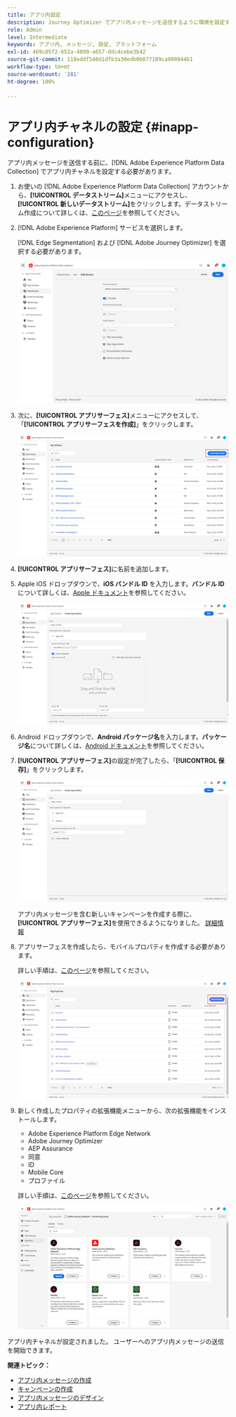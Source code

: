 ```yaml
---
title: アプリ内設定
description: Journey Optimizer でアプリ内メッセージを送信するように環境を設定する方法を学ぶ
role: Admin
level: Intermediate
keywords: アプリ内, メッセージ, 設定, プラットフォーム
exl-id: 469c05f2-652a-4899-a657-ddc4cebe3b42
source-git-commit: 118eddf540d1dfb3a30edb0b877189ca908944b1
workflow-type: tm+mt
source-wordcount: '281'
ht-degree: 100%

---
```


# アプリ内チャネルの設定 {#inapp-configuration}

アプリ内メッセージを送信する前に、[!DNL Adobe Experience Platform Data Collection] でアプリ内チャネルを設定する必要があります。

1. お使いの [!DNL Adobe Experience Platform Data Collection] アカウントから、**[!UICONTROL データストリーム]**&#x200B;メニューにアクセスし、**[!UICONTROL 新しいデータストリーム]**&#x200B;をクリックします。データストリーム作成について詳しくは、[このページ](https://experienceleague.adobe.com/docs/experience-platform/edge/datastreams/configure.html?lang=ja)を参照してください。

1. [!DNL Adobe Experience Platform] サービスを選択します。 

   [!DNL Edge Segmentation] および [!DNL Adobe Journey Optimizer] を選択する必要があります。

   ![](assets/inapp_config_6.png)

1. 次に、**[!UICONTROL アプリサーフェス]**&#x200B;メニューにアクセスして、「**[!UICONTROL アプリサーフェスを作成]**」をクリックします。

   ![](assets/inapp_config_1.png)

1. **[!UICONTROL アプリサーフェス]**&#x200B;に名前を追加します。

1. Apple iOS ドロップダウンで、**iOS バンドル ID** を入力します。**バンドル ID** について詳しくは、[Apple ドキュメント](https://developer.apple.com/documentation/appstoreconnectapi/bundle_ids)を参照してください。

   ![](assets/inapp_config_2.png)

1. Android ドロップダウンで、**Android パッケージ名**&#x200B;を入力します。**パッケージ名**&#x200B;について詳しくは、[Android ドキュメント](https://support.google.com/admob/answer/9972781?hl=ja#:~:text=The%20package%20name%20of%20an,supported%20third%2Dparty%20Android%20stores)を参照してください。

1. **[!UICONTROL アプリサーフェス]**&#x200B;の設定が完了したら、「**[!UICONTROL 保存]**」をクリックします。

   ![](assets/inapp_config_3.png)

   アプリ内メッセージを含む新しいキャンペーンを作成する際に、**[!UICONTROL アプリサーフェス]**&#x200B;を使用できるようになりました。 [詳細情報](create-in-app.md)

1. アプリサーフェスを作成したら、モバイルプロパティを作成する必要があります。

   詳しい手順は、[このページ](https://experienceleague.adobe.com/docs/experience-platform/tags/admin/companies-and-properties.html?lang=ja#for-mobile)を参照してください。

   ![](assets/inapp_config_4.png)

1. 新しく作成したプロパティの拡張機能メニューから、次の拡張機能をインストールします。

   * Adobe Experience Platform Edge Network
   * Adobe Journey Optimizer
   * AEP Assurance
   * 同意
   * ID
   * Mobile Core
   * プロファイル

   詳しい手順は、[このページ](https://experienceleague.adobe.com/docs/experience-platform/tags/ui/extensions/overview.html?lang=ja#add-a-new-extension)を参照してください。

   ![](assets/inapp_config_5.png)

アプリ内チャネルが設定されました。 ユーザーへのアプリ内メッセージの送信を開始できます。

**関連トピック：**

* [アプリ内メッセージの作成 ](create-in-app.md)
* [キャンペーンの作成](../campaigns/create-campaign.md)
* [アプリ内メッセージのデザイン](design-in-app.md)
* [アプリ内レポート](../reports/campaign-global-report.md#inapp-report)
